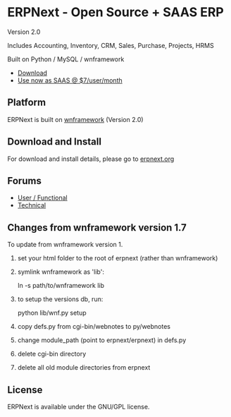 # ERPNext - Open Source + SAAS ERP

Version 2.0

Includes Accounting, Inventory, CRM, Sales, Purchase, Projects, HRMS

Built on Python / MySQL / wnframework

- [Download](http://erpnext.org)
- [Use now as SAAS @ $7/user/month](https://erpnext.com)

## Platform

ERPNext is built on [wnframework](https://github.com/webnotes/wnframework) (Version 2.0)

## Download and Install

For download and install details, please go to [erpnext.org](http://erpnext.org)

## Forums

- [User / Functional](http://groups.google.com/group/erpnext-user-forum)
- [Technical](http://groups.google.com/group/wnframework)

## Changes from wnframework version 1.7

To update from wnframework version 1.

1. set your html folder to the root of erpnext (rather than wnframework)
2. symlink wnframework as 'lib':

    ln -s path/to/wnframework lib

3. to setup the versions db, run:

    python lib/wnf.py setup

4. copy defs.py from cgi-bin/webnotes to py/webnotes
5. change module_path (point to erpnext/erpnext) in defs.py
6. delete cgi-bin directory
7. delete all old module directories from erpnext

## License

ERPNext is available under the GNU/GPL license.

